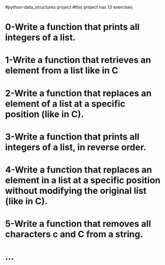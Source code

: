 #python-data_structures project
#this project has 13 exercises
# 0-Write a function that prints all integers of a list.
# 1-Write a function that retrieves an element from a list like in C
# 2-Write a function that replaces an element of a list at a specific position (like in C).
# 3-Write a function that prints all integers of a list, in reverse order.
# 4-Write a function that replaces an element in a list at a specific position without modifying the original list (like in C).
# 5-Write a function that removes all characters c and C from a string.
# ...

